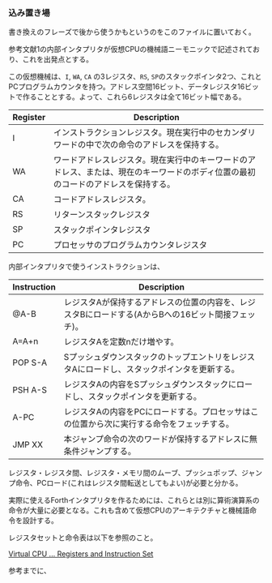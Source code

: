### 込み置き場

書き換えのフレーズで後から使うかもというのをこのファイルに置いておく。

参考文献1の内部インタプリタが仮想CPUの機械語ニーモニックで記述されており、これを出発点とする。

この仮想機械は、`I`, `WA`, `CA` の3レジスタ、`RS`, `SP`のスタックポインタ2つ、これとPCプログラムカウンタを持つ。アドレス空間16ビット、データレジスタ16ビットで作ることとする。よって、これら6レジスタは全て16ビット幅である。

 Register|Description  
 |--|--|
 I|インストラクションレジスタ。現在実行中のセカンダリワードの中で次の命令のアドレスを保持する。
 WA|ワードアドレスレジスタ。現在実行中のキーワードのアドレス、または、現在のキーワードのボディ位置の最初のコードのアドレスを保持する。
 CA|コードアドレスレジスタ。
 RS|リターンスタックレジスタ
 SP|スタックポインタレジスタ
 PC|プロセッサのプログラムカウンタレジスタ

内部インタプリタで使うインストラクションは、

 |Instruction|Description|
 |--|--|
 @A-B|レジスタAが保持するアドレスの位置の内容を、レジスタBにロードする(AからBへの16ビット間接フェッチ)。
 A=A+n|レジスタAを定数nだけ増やす。
 POP S-A|SプッシュダウンスタックのトップエントリをレジスタAにロードし、スタックポインタを更新する。
 PSH A-S|レジスタAの内容をSプッシュダウンスタックにロードし、スタックポインタを更新する。
 A-PC  |レジスタAの内容をPCにロードする。プロセッサはこの位置から次に実行する命令をフェッチする。
 JMP XX  |本ジャンプ命令の次のワードが保持するアドレスに無条件ジャンプする。

レジスタ・レジスタ間、レジスタ・メモリ間のムーブ、プッシュポップ、ジャンプ命令、PCロード(これはレジスタ間転送としてもよい)が必要と分かる。

実際に使えるForthインタプリタを作るためには、これらとは別に算術演算系の命令が大量に必要となる。これも含めて仮想CPUのアーキテクチャと機械語命令を設計する。

レジスタセットと命令表は以下を参照のこと。

[Virtual CPU ... Registers and Instruction Set](./REGISTER_INSTRUCTION.md)

参考までに、
